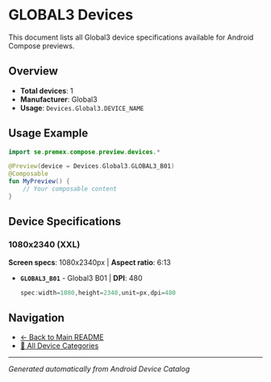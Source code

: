 # GLOBAL3 Devices

This document lists all Global3 device specifications available for Android Compose previews.

## Overview

- **Total devices**: 1
- **Manufacturer**: Global3
- **Usage**: `Devices.Global3.DEVICE_NAME`

## Usage Example

```kotlin
import se.premex.compose.preview.devices.*

@Preview(device = Devices.Global3.GLOBAL3_B01)
@Composable
fun MyPreview() {
    // Your composable content
}
```

## Device Specifications

### 1080x2340 (XXL)

**Screen specs**: 1080x2340px | **Aspect ratio**: 6:13

- **`GLOBAL3_B01`** - Global3 B01 | **DPI**: 480
  ```kotlin
  spec:width=1080,height=2340,unit=px,dpi=480
  ```

## Navigation

- [← Back to Main README](../../README.md)
- [📱 All Device Categories](../README.md)

---
*Generated automatically from Android Device Catalog*
